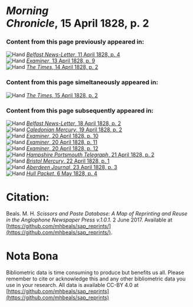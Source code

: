 # *Morning Chronicle*, 15 April 1828, p. 2  
  
### Content from this page previously appeared in:  
![Hand](http://scissorsandpaste.net/wp-content/uploads/2017/06/smallhandpointer.png) [*Belfast News-Letter*, 11 April 1828, p. 4](https://mhbeals.github.io/sap_html/Belfast-News-Letter/Belfast-News-Letter-11-April-1828-p-4)  
![Hand](http://scissorsandpaste.net/wp-content/uploads/2017/06/smallhandpointer.png) [*Examiner*, 13 April 1828, p. 9](https://mhbeals.github.io/sap_html/Examiner/Examiner-13-April-1828-p-9)  
![Hand](http://scissorsandpaste.net/wp-content/uploads/2017/06/smallhandpointer.png) [*The Times*, 14 April 1828, p. 2](https://mhbeals.github.io/sap_html/The-Times/The-Times-14-April-1828-p-2)  
  
### Content from this page simeltaneously appeared in:  
![Hand](http://scissorsandpaste.net/wp-content/uploads/2017/06/smallhandpointer.png) [*The Times*, 15 April 1828, p. 2](https://mhbeals.github.io/sap_html/The-Times/The-Times-15-April-1828-p-2)  
  
### Content from this page subsequently appeared in:  
![Hand](http://scissorsandpaste.net/wp-content/uploads/2017/06/smallhandpointer.png) [*Belfast News-Letter*, 18 April 1828, p. 2](https://mhbeals.github.io/sap_html/Belfast-News-Letter/Belfast-News-Letter-18-April-1828-p-2)  
![Hand](http://scissorsandpaste.net/wp-content/uploads/2017/06/smallhandpointer.png) [*Caledonian Mercury*, 19 April 1828, p. 2](https://mhbeals.github.io/sap_html/Caledonian-Mercury/Caledonian-Mercury-19-April-1828-p-2)  
![Hand](http://scissorsandpaste.net/wp-content/uploads/2017/06/smallhandpointer.png) [*Examiner*, 20 April 1828, p. 10](https://mhbeals.github.io/sap_html/Examiner/Examiner-20-April-1828-p-10)  
![Hand](http://scissorsandpaste.net/wp-content/uploads/2017/06/smallhandpointer.png) [*Examiner*, 20 April 1828, p. 11](https://mhbeals.github.io/sap_html/Examiner/Examiner-20-April-1828-p-11)  
![Hand](http://scissorsandpaste.net/wp-content/uploads/2017/06/smallhandpointer.png) [*Examiner*, 20 April 1828, p. 12](https://mhbeals.github.io/sap_html/Examiner/Examiner-20-April-1828-p-12)  
![Hand](http://scissorsandpaste.net/wp-content/uploads/2017/06/smallhandpointer.png) [*Hampshire Portsmouth Telegraph*, 21 April 1828, p. 2](https://mhbeals.github.io/sap_html/Hampshire-Portsmouth-Telegraph/Hampshire-Portsmouth-Telegraph-21-April-1828-p-2)  
![Hand](http://scissorsandpaste.net/wp-content/uploads/2017/06/smallhandpointer.png) [*Bristol Mercury*, 22 April 1828, p. 1](https://mhbeals.github.io/sap_html/Bristol-Mercury/Bristol-Mercury-22-April-1828-p-1)  
![Hand](http://scissorsandpaste.net/wp-content/uploads/2017/06/smallhandpointer.png) [*Aberdeen Journal*, 23 April 1828, p. 3](https://mhbeals.github.io/sap_html/Aberdeen-Journal/Aberdeen-Journal-23-April-1828-p-3)  
![Hand](http://scissorsandpaste.net/wp-content/uploads/2017/06/smallhandpointer.png) [*Hull Packet*, 6 May 1828, p. 4](https://mhbeals.github.io/sap_html/Hull-Packet/Hull-Packet-6-May-1828-p-4)  


# Citation: 

Beals. M. H. *Scissors and Paste Database: A Map of Reprinting and Reuse in the Anglophone Newspaper Press v.1.0.1.* 2 June 2017. Available at [https://github.com/mhbeals/sap_reprints/](https://github.com/mhbeals/sap_reprints/). 

# Nota Bona

Bibliometric data is time consuming to produce but benefits us all. Please remember to cite or acknowledge this and any other bibliometric data you use in your research. All data is available CC-BY 4.0 at [https://github.com/mhbeals/sap_reprints](https://github.com/mhbeals/sap_reprints)